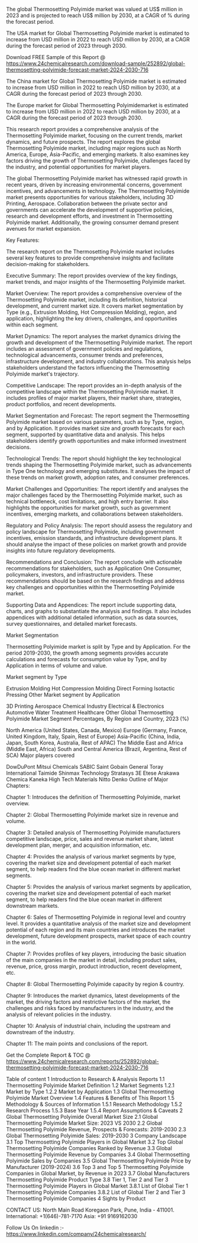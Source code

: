 The global Thermosetting Polyimide market was valued at US$ million in 2023 and is projected to reach US$ million by 2030, at a CAGR of % during the forecast period.

The USA market for Global Thermosetting Polyimide market is estimated to increase from USD million in 2022 to reach USD million by 2030, at a CAGR during the forecast period of 2023 through 2030.

Download FREE Sample of this Report @ https://www.24chemicalresearch.com/download-sample/252892/global-thermosetting-polyimide-forecast-market-2024-2030-716

The China market for Global Thermosetting Polyimide market is estimated to increase from USD million in 2022 to reach USD million by 2030, at a CAGR during the forecast period of 2023 through 2030.

The Europe market for Global Thermosetting Polyimidemarket is estimated to increase from USD million in 2022 to reach USD million by 2030, at a CAGR during the forecast period of 2023 through 2030.

This research report provides a comprehensive analysis of the Thermosetting Polyimide market, focusing on the current trends, market dynamics, and future prospects. The report explores the global Thermosetting Polyimide market, including major regions such as North America, Europe, Asia-Pacific, and emerging markets. It also examines key factors driving the growth of Thermosetting Polyimide, challenges faced by the industry, and potential opportunities for market players.

The global Thermosetting Polyimide market has witnessed rapid growth in recent years, driven by increasing environmental concerns, government incentives, and advancements in technology. The Thermosetting Polyimide market presents opportunities for various stakeholders, including 3D Printing, Aerospace. Collaboration between the private sector and governments can accelerate the development of supportive policies, research and development efforts, and investment in Thermosetting Polyimide market. Additionally, the growing consumer demand present avenues for market expansion.

Key Features:

The research report on the Thermosetting Polyimide market includes several key features to provide comprehensive insights and facilitate decision-making for stakeholders.

Executive Summary: The report provides overview of the key findings, market trends, and major insights of the Thermosetting Polyimide market.

Market Overview: The report provides a comprehensive overview of the Thermosetting Polyimide market, including its definition, historical development, and current market size. It covers market segmentation by Type (e.g., Extrusion Molding, Hot Compression Molding), region, and application, highlighting the key drivers, challenges, and opportunities within each segment.

Market Dynamics: The report analyses the market dynamics driving the growth and development of the Thermosetting Polyimide market. The report includes an assessment of government policies and regulations, technological advancements, consumer trends and preferences, infrastructure development, and industry collaborations. This analysis helps stakeholders understand the factors influencing the Thermosetting Polyimide market's trajectory.

Competitive Landscape: The report provides an in-depth analysis of the competitive landscape within the Thermosetting Polyimide market. It includes profiles of major market players, their market share, strategies, product portfolios, and recent developments.

Market Segmentation and Forecast: The report segment the Thermosetting Polyimide market based on various parameters, such as by Type, region, and by Application. It provides market size and growth forecasts for each segment, supported by quantitative data and analysis. This helps stakeholders identify growth opportunities and make informed investment decisions.

Technological Trends: The report should highlight the key technological trends shaping the Thermosetting Polyimide market, such as advancements in Type One technology and emerging substitutes. It analyses the impact of these trends on market growth, adoption rates, and consumer preferences.

Market Challenges and Opportunities: The report identify and analyses the major challenges faced by the Thermosetting Polyimide market, such as technical bottleneck, cost limitations, and high entry barrier. It also highlights the opportunities for market growth, such as government incentives, emerging markets, and collaborations between stakeholders.

Regulatory and Policy Analysis: The report should assess the regulatory and policy landscape for Thermosetting Polyimide, including government incentives, emission standards, and infrastructure development plans. It should analyse the impact of these policies on market growth and provide insights into future regulatory developments.

Recommendations and Conclusion: The report conclude with actionable recommendations for stakeholders, such as Application One Consumer, policymakers, investors, and infrastructure providers. These recommendations should be based on the research findings and address key challenges and opportunities within the Thermosetting Polyimide market.

Supporting Data and Appendices: The report include supporting data, charts, and graphs to substantiate the analysis and findings. It also includes appendices with additional detailed information, such as data sources, survey questionnaires, and detailed market forecasts.

Market Segmentation

Thermosetting Polyimide market is split by Type and by Application. For the period 2019-2030, the growth among segments provides accurate calculations and forecasts for consumption value by Type, and by Application in terms of volume and value.

Market segment by Type

Extrusion Molding
Hot Compression Molding
Direct Forming
Isotactic Pressing
Other
Market segment by Application

3D Printing
Aerospace
Chemical Industry
Electrical & Electronics
Automotive
Water Treatment
Healthcare
Other
Global Thermosetting Polyimide Market Segment Percentages, By Region and Country, 2023 (%)

North America (United States, Canada, Mexico)
Europe (Germany, France, United Kingdom, Italy, Spain, Rest of Europe)
Asia-Pacific (China, India, Japan, South Korea, Australia, Rest of APAC)
The Middle East and Africa (Middle East, Africa)
South and Central America (Brazil, Argentina, Rest of SCA)
Major players covered

DowDuPont
Mitsui Chemicals
SABIC
Saint Gobain
General
Toray International
Taimide
Shinmax Technology
Stratasys
3E Etese
Arakawa Chemica
Kaneka High Tech Materials
Nitto Denko
Outline of Major Chapters:

Chapter 1: Introduces the definition of Thermosetting Polyimide, market overview.

Chapter 2: Global Thermosetting Polyimide market size in revenue and volume.

Chapter 3: Detailed analysis of Thermosetting Polyimide manufacturers competitive landscape, price, sales and revenue market share, latest development plan, merger, and acquisition information, etc.

Chapter 4: Provides the analysis of various market segments by type, covering the market size and development potential of each market segment, to help readers find the blue ocean market in different market segments.

Chapter 5: Provides the analysis of various market segments by application, covering the market size and development potential of each market segment, to help readers find the blue ocean market in different downstream markets.

Chapter 6: Sales of Thermosetting Polyimide in regional level and country level. It provides a quantitative analysis of the market size and development potential of each region and its main countries and introduces the market development, future development prospects, market space of each country in the world.

Chapter 7: Provides profiles of key players, introducing the basic situation of the main companies in the market in detail, including product sales, revenue, price, gross margin, product introduction, recent development, etc.

Chapter 8: Global Thermosetting Polyimide capacity by region & country.

Chapter 9: Introduces the market dynamics, latest developments of the market, the driving factors and restrictive factors of the market, the challenges and risks faced by manufacturers in the industry, and the analysis of relevant policies in the industry.

Chapter 10: Analysis of industrial chain, including the upstream and downstream of the industry.

Chapter 11: The main points and conclusions of the report.

Get the Complete Report & TOC @ https://www.24chemicalresearch.com/reports/252892/global-thermosetting-polyimide-forecast-market-2024-2030-716

Table of content
1 Introduction to Research & Analysis Reports
1.1 Thermosetting Polyimide Market Definition
1.2 Market Segments
1.2.1 Market by Type
1.2.2 Market by Application
1.3 Global Thermosetting Polyimide Market Overview
1.4 Features & Benefits of This Report
1.5 Methodology & Sources of Information
1.5.1 Research Methodology
1.5.2 Research Process
1.5.3 Base Year
1.5.4 Report Assumptions & Caveats
2 Global Thermosetting Polyimide Overall Market Size
2.1 Global Thermosetting Polyimide Market Size: 2023 VS 2030
2.2 Global Thermosetting Polyimide Revenue, Prospects & Forecasts: 2019-2030
2.3 Global Thermosetting Polyimide Sales: 2019-2030
3 Company Landscape
3.1 Top Thermosetting Polyimide Players in Global Market
3.2 Top Global Thermosetting Polyimide Companies Ranked by Revenue
3.3 Global Thermosetting Polyimide Revenue by Companies
3.4 Global Thermosetting Polyimide Sales by Companies
3.5 Global Thermosetting Polyimide Price by Manufacturer (2019-2024)
3.6 Top 3 and Top 5 Thermosetting Polyimide Companies in Global Market, by Revenue in 2023
3.7 Global Manufacturers Thermosetting Polyimide Product Type
3.8 Tier 1, Tier 2 and Tier 3 Thermosetting Polyimide Players in Global Market
3.8.1 List of Global Tier 1 Thermosetting Polyimide Companies
3.8.2 List of Global Tier 2 and Tier 3 Thermosetting Polyimide Companies
4 Sights by Product

CONTACT US:
North Main Road Koregaon Park, Pune, India - 411001.
International: +1(646)-781-7170
Asia: +91 9169162030

Follow Us On linkedin :- https://www.linkedin.com/company/24chemicalresearch/
